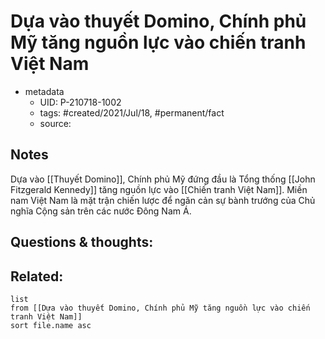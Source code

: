 # Dựa vào thuyết Domino, Chính phủ Mỹ tăng nguồn lực vào chiến tranh Việt Nam

- metadata
	- UID: P-210718-1002
	- tags: #created/2021/Jul/18, #permanent/fact 
	- source: 

## Notes
Dựa vào [[Thuyết Domino]], Chính phủ Mỹ đứng đầu là Tổng thống [[John Fitzgerald Kennedy]] tăng nguồn lực vào [[Chiến tranh Việt Nam]]. Miền nam Việt Nam là mặt trận chiến lược để ngăn cản sự bành trướng của Chủ nghĩa Cộng sản trên các nước Đông Nam Á.

## Questions & thoughts:

## Related:
```dataview
list
from [[Dựa vào thuyết Domino, Chính phủ Mỹ tăng nguồn lực vào chiến tranh Việt Nam]]
sort file.name asc
```
